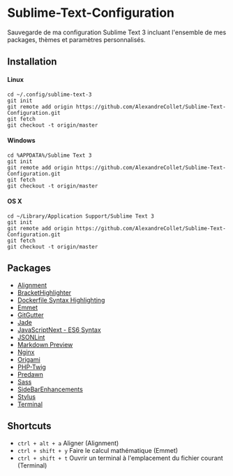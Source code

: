 # Sublime-Text-Configuration

Sauvegarde de ma configuration Sublime Text 3 incluant l'ensemble de mes packages, thèmes et paramètres personnalisés.

## Installation

#### Linux

    cd ~/.config/sublime-text-3
    git init
    git remote add origin https://github.com/AlexandreCollet/Sublime-Text-Configuration.git
    git fetch
    git checkout -t origin/master

#### Windows

    cd %APPDATA%/Sublime Text 3
    git init
    git remote add origin https://github.com/AlexandreCollet/Sublime-Text-Configuration.git
    git fetch
    git checkout -t origin/master

#### OS X

    cd ~/Library/Application Support/Sublime Text 3
    git init
    git remote add origin https://github.com/AlexandreCollet/Sublime-Text-Configuration.git
    git fetch
    git checkout -t origin/master

## Packages 

* [Alignment](http://wbond.net/sublime_packages/alignment)
* [BracketHighlighter](https://github.com/facelessuser/BracketHighlighter)
* [Dockerfile Syntax Highlighting](https://github.com/asbjornenge/Dockerfile.tmLanguage)
* [Emmet](http://emmet.io/)
* [GitGutter](https://github.com/jisaacks/GitGutter)
* [Jade](https://github.com/davidrios/jade-tmbundle)
* [JavaScriptNext - ES6 Syntax](https://github.com/Benvie/JavaScriptNext.tmLanguage)
* [JSONLint](https://bitbucket.org/hmml/jsonlint)
* [Markdown Preview](https://github.com/revolunet/sublimetext-markdown-preview)
* [Nginx](https://github.com/brandonwamboldt/sublime-nginx)
* [Origami](https://github.com/SublimeText/Origami)
* [PHP-Twig](https://github.com/Anomareh/PHP-Twig.tmbundle)
* [Predawn](https://github.com/jamiewilson/predawn)
* [Sass](https://github.com/nathos/sass-textmate-bundle)
* [SideBarEnhancements](https://github.com/titoBouzout/SideBarEnhancements)
* [Stylus](https://github.com/billymoon/Stylus)
* [Terminal](http://wbond.net/sublime_packages/terminal)

## Shortcuts

* `ctrl + alt + a` Aligner (Alignment)
* `ctrl + shift + y` Faire le calcul mathématique (Emmet)
* `ctrl + shift + t` Ouvrir un terminal à l'emplacement du fichier courant (Terminal)
